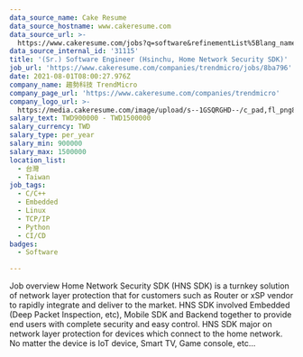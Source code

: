 ```yaml
---
data_source_name: Cake Resume
data_source_hostname: www.cakeresume.com
data_source_url: >-
  https://www.cakeresume.com/jobs?q=software&refinementList%5Blang_name%5D%5B0%5D=English&refinementList%5Bsalary_type%5D=per_year&range%5Bsalary_range%5D%5Bmin%5D=1000000&page=2
data_source_internal_id: '31115'
title: '(Sr.) Software Engineer (Hsinchu, Home Network Security SDK)'
job_url: 'https://www.cakeresume.com/companies/trendmicro/jobs/8ba796'
date: 2021-08-01T08:00:27.976Z
company_name: 趨勢科技 TrendMicro
company_page_url: 'https://www.cakeresume.com/companies/trendmicro'
company_logo_url: >-
  https://media.cakeresume.com/image/upload/s--1GSQRGHD--/c_pad,fl_png8,h_200,w_200/v1536046772/i1wwlco86slotrkxcujd.png
salary_text: TWD900000 - TWD1500000
salary_currency: TWD
salary_type: per_year
salary_min: 900000
salary_max: 1500000
location_list:
  - 台灣
  - Taiwan
job_tags:
  - C/C++
  - Embedded
  - Linux
  - TCP/IP
  - Python
  - CI/CD
badges:
  - Software

---
```


Job overview Home Network Security SDK (HNS SDK) is a turnkey solution of network layer protection that for customers such as Router or xSP vendor to rapidly integrate and deliver to the market. HNS SDK involved Embedded (Deep Packet Inspection, etc), Mobile SDK and Backend together to provide end users with complete security and easy control. HNS SDK major on network layer protection for devices which connect to the home network. No matter the device is IoT device, Smart TV, Game console, etc… 